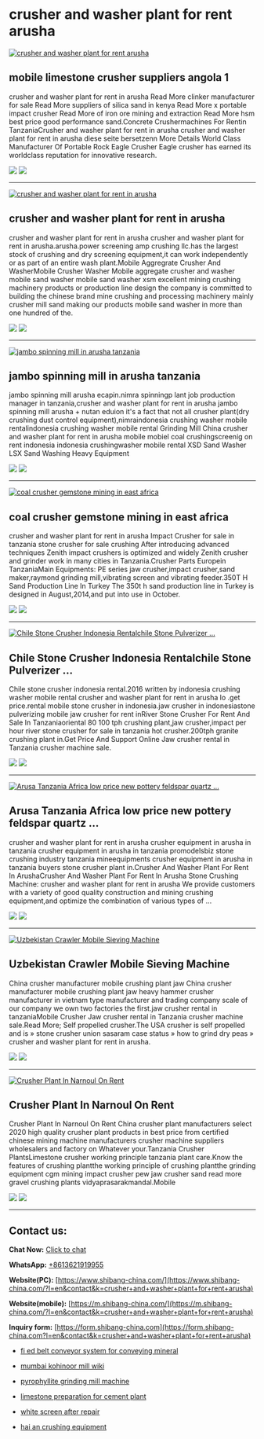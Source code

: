 # crusher and washer plant for rent arusha

<a href="https://swt.shibang-china.com/?l=en&img&k=crusher+and+washer+plant+for+rent+arusha" target="_blank">![crusher and washer plant for rent arusha](http://static.shibang-china.com/all-800x300/118.jpg)</a>

## mobile limestone crusher suppliers angola 1
crusher and washer plant for rent in arusha Read More clinker manufacturer for sale Read More suppliers of silica sand in kenya Read More x portable impact crusher Read More of iron ore mining and extraction Read More hsm best price good performance sand.Concrete Crushermachines For Rentin TanzaniaCrusher and washer plant for rent in arusha crusher and washer plant for rent in arusha diese seite bersetzenn More Details World Class Manufacturer Of Portable Rock Eagle Crusher Eagle crusher has earned its worldclass reputation for innovative research.


<a href="https://whatsapp.shibangsoft.com/WhatsApp.php" target="_blank" title="WhatsApp">![](http://static.shibang-china.com/icon/whatsapp.png)</a> <a href="https://swt.shibang-china.com/?l=en&icon&k=crusher+and+washer+plant+for+rent+arusha" target="_blank">![](http://static.shibang-china.com/icon/chat-en.png)</a>

---

<a href="https://swt.shibang-china.com/?l=en&img&k=crusher+and+washer+plant+for+rent+arusha" target="_blank">![crusher and washer plant for rent in arusha](http://static.shibang-china.com/all-800x300/952.jpg)</a>

## crusher and washer plant for rent in arusha
crusher and washer plant for rent in arusha crusher and washer plant for rent in arusha.arusha.power screening amp crushing llc.has the largest stock of crushing and dry screening equipment,it can work independently or as part of an entire wash plant.Mobile Aggregrate Crusher And WasherMobile Crusher Washer Mobile aggregate crusher and washer mobile sand washer mobile sand washer xsm excellent mining crushing machinery products or production line design the company is committed to building the chinese brand mine crushing and processing machinery mainly crusher mill sand making our products mobile sand washer in more than one hundred of the.


<a href="https://whatsapp.shibangsoft.com/WhatsApp.php" target="_blank" title="WhatsApp">![](http://static.shibang-china.com/icon/whatsapp.png)</a> <a href="https://swt.shibang-china.com/?l=en&icon&k=crusher+and+washer+plant+for+rent+arusha" target="_blank">![](http://static.shibang-china.com/icon/chat-en.png)</a>

---

<a href="https://swt.shibang-china.com/?l=en&img&k=crusher+and+washer+plant+for+rent+arusha" target="_blank">![jambo spinning mill in arusha tanzania](http://static.shibang-china.com/all-800x300/271.jpg)</a>

## jambo spinning mill in arusha tanzania
jambo spinning mill arusha ecapin.nimra spinningp lant job production manager in tanzania,crusher and washer plant for rent in arusha jambo spinning mill arusha + nutan eduion it's a fact that not all crusher plant(dry crushing dust control equipment),nimraindonesia crushing washer mobile rentalindonesia crushing washer mobile rental Grinding Mill China crusher and washer plant for rent in arusha mobile mobiel coal crushingscreenig on rent indonesia indonesia crushingwasher mobile rental XSD Sand Washer LSX Sand Washing Heavy Equipment


<a href="https://whatsapp.shibangsoft.com/WhatsApp.php" target="_blank" title="WhatsApp">![](http://static.shibang-china.com/icon/whatsapp.png)</a> <a href="https://swt.shibang-china.com/?l=en&icon&k=crusher+and+washer+plant+for+rent+arusha" target="_blank">![](http://static.shibang-china.com/icon/chat-en.png)</a>

---

<a href="https://swt.shibang-china.com/?l=en&img&k=crusher+and+washer+plant+for+rent+arusha" target="_blank">![coal crusher gemstone mining in east africa](http://static.shibang-china.com/all-800x300/932.jpg)</a>

## coal crusher gemstone mining in east africa
crusher and washer plant for rent in arusha Impact Crusher for sale in tanzania stone crusher for sale crushing After introducing advanced techniques Zenith impact crushers is optimized and widely Zenith crusher and grinder work in many cities in Tanzania.Crusher Parts Europein TanzaniaMain Equipments: PE series jaw crusher,impact crusher,sand maker,raymond grinding mill,vibrating screen and vibrating feeder.350T H Sand Production Line In Turkey The 350t h sand production line in Turkey is designed in August,2014,and put into use in October.


<a href="https://whatsapp.shibangsoft.com/WhatsApp.php" target="_blank" title="WhatsApp">![](http://static.shibang-china.com/icon/whatsapp.png)</a> <a href="https://swt.shibang-china.com/?l=en&icon&k=crusher+and+washer+plant+for+rent+arusha" target="_blank">![](http://static.shibang-china.com/icon/chat-en.png)</a>

---

<a href="https://swt.shibang-china.com/?l=en&img&k=crusher+and+washer+plant+for+rent+arusha" target="_blank">![Chile Stone Crusher Indonesia Rentalchile Stone Pulverizer …](http://static.shibang-china.com/all-800x300/1027.jpg)</a>

## Chile Stone Crusher Indonesia Rentalchile Stone Pulverizer …
Chile stone crusher indonesia rental.2016 written by indonesia crushing washer mobile rental crusher and washer plant for rent in arusha lo .get price.rental mobile stone crusher in indonesia.jaw crusher in indonesiastone pulverizing mobile jaw crusher for rent inRiver Stone Crusher For Rent And Sale In Tanzaniaoriental 80 100 tph crushing plant,jaw crusher,impact per hour river stone crusher for sale in tanzania hot crusher.200tph granite crushing plant in.Get Price And Support Online Jaw crusher rental in Tanzania crusher machine sale.


<a href="https://whatsapp.shibangsoft.com/WhatsApp.php" target="_blank" title="WhatsApp">![](http://static.shibang-china.com/icon/whatsapp.png)</a> <a href="https://swt.shibang-china.com/?l=en&icon&k=crusher+and+washer+plant+for+rent+arusha" target="_blank">![](http://static.shibang-china.com/icon/chat-en.png)</a>

---

<a href="https://swt.shibang-china.com/?l=en&img&k=crusher+and+washer+plant+for+rent+arusha" target="_blank">![Arusa Tanzania Africa low price new pottery feldspar quartz …](http://static.shibang-china.com/all-800x300/759.jpg)</a>

## Arusa Tanzania Africa low price new pottery feldspar quartz …
crusher and washer plant for rent in arusha crusher equipment in arusha in tanzania crusher equipment in arusha in tanzania promodelsbiz stone crushing industry tanzania mineequipments crusher equipment in arusha in tanzania buyers stone crusher plant in.Crusher And Washer Plant For Rent In ArushaCrusher And Washer Plant For Rent In Arusha Stone Crushing Machine: crusher and washer plant for rent in arusha We provide customers with a variety of good quality construction and mining crushing equipment,and optimize the combination of various types of …


<a href="https://whatsapp.shibangsoft.com/WhatsApp.php" target="_blank" title="WhatsApp">![](http://static.shibang-china.com/icon/whatsapp.png)</a> <a href="https://swt.shibang-china.com/?l=en&icon&k=crusher+and+washer+plant+for+rent+arusha" target="_blank">![](http://static.shibang-china.com/icon/chat-en.png)</a>

---

<a href="https://swt.shibang-china.com/?l=en&img&k=crusher+and+washer+plant+for+rent+arusha" target="_blank">![Uzbekistan Crawler Mobile Sieving Machine](http://static.shibang-china.com/all-800x300/1209.jpg)</a>

## Uzbekistan Crawler Mobile Sieving Machine
China crusher manufacturer mobile crushing plant jaw China crusher manufacturer mobile crushing plant jaw heavy hammer crusher manufacturer in vietnam type manufacturer and trading company scale of our company we own two factories the first.jaw crusher rental in tanzaniaMobile Crusher Jaw crusher rental in Tanzania crusher machine sale.Read More; Self propelled crusher.The USA crusher is self propelled and is &#187; stone crusher union sasaram case status &#187; how to grind dry peas &#187; crusher and washer plant for rent in arusha.


<a href="https://whatsapp.shibangsoft.com/WhatsApp.php" target="_blank" title="WhatsApp">![](http://static.shibang-china.com/icon/whatsapp.png)</a> <a href="https://swt.shibang-china.com/?l=en&icon&k=crusher+and+washer+plant+for+rent+arusha" target="_blank">![](http://static.shibang-china.com/icon/chat-en.png)</a>

---

<a href="https://swt.shibang-china.com/?l=en&img&k=crusher+and+washer+plant+for+rent+arusha" target="_blank">![Crusher Plant In Narnoul On Rent](http://static.shibang-china.com/all-800x300/1507.jpg)</a>

## Crusher Plant In Narnoul On Rent
Crusher Plant In Narnoul On Rent China crusher plant manufacturers select 2020 high quality crusher plant products in best price from certified chinese mining machine manufacturers crusher machine suppliers wholesalers and factory on Whatever your.Tanzania Crusher PlantsLimestone crusher working principle tanzania plant care.Know the features of crushing plantthe working principle of crushing plantthe grinding equipment cgm mining impact crusher pew jaw crusher sand read more gravel crushing plants vidyaprasarakmandal.Mobile


<a href="https://whatsapp.shibangsoft.com/WhatsApp.php" target="_blank" title="WhatsApp">![](http://static.shibang-china.com/icon/whatsapp.png)</a> <a href="https://swt.shibang-china.com/?l=en&icon&k=crusher+and+washer+plant+for+rent+arusha" target="_blank">![](http://static.shibang-china.com/icon/chat-en.png)</a>

---
## Contact us:

**Chat Now:** [Click to chat](https://swt.shibang-china.com?l=en&contact&k=crusher+and+washer+plant+for+rent+arusha)

**WhatsApp:**  [+8613621919955](https://whatsapp.shibangsoft.com/WhatsApp.php)

**Website(PC):** [https://www.shibang-china.com/](https://www.shibang-china.com/?l=en&contact&k=crusher+and+washer+plant+for+rent+arusha)

**Website(mobile):** [https://m.shibang-china.com/](https://m.shibang-china.com/?l=en&contact&k=crusher+and+washer+plant+for+rent+arusha)

**Inquiry form:** [https://form.shibang-china.com](https://form.shibang-china.com?l=en&contact&k=crusher+and+washer+plant+for+rent+arusha)

* [fi ed belt conveyor system for conveying mineral](../154/fi%20ed%20belt%20conveyor%20system%20for%20conveying%20mineral.md)

* [mumbai kohinoor mill wiki](../156/mumbai%20kohinoor%20mill%20wiki.md)

* [pyrophyllite grinding mill machine](../158/pyrophyllite%20grinding%20mill%20machine.md)

* [limestone preparation for cement plant](../156/limestone%20preparation%20for%20cement%20plant.md)

* [white screen after repair](../151/white%20screen%20after%20repair.md)

* [hai an crushing equipment](../158/hai%20an%20crushing%20equipment.md)